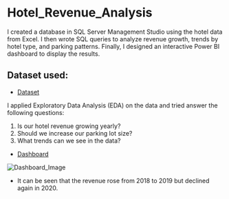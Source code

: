 # Hotel_Revenue_Analysis
I created a database in SQL Server Management Studio using the hotel data from Excel. I then wrote SQL queries to analyze revenue growth, trends by hotel type, and parking patterns. Finally, I designed an interactive Power BI dashboard to display the results.

## Dataset used:
- <a href="https://github.com/Ilaha-Habibova/Hotel_Revenue_Analysis/blob/main/hotel_revenue.xlsx">Dataset</a>

I applied Exploratory Data Analysis (EDA) on the data and tried answer the following questions:
1) Is our hotel revenue growing yearly?
2) Should we increase our parking lot size?
3) What trends can we see in the data?
   
- <a href="https://github.com/Ilaha-Habibova/Hotel_Revenue_Analysis/blob/main/Dashboard_Image.png">Dashboard</a>

![Dashboard_Image](https://github.com/user-attachments/assets/8d6a744f-fae5-414d-b3ea-c0e62c86e0af)


- It can be seen that the revenue rose from 2018 to 2019 but declined again in 2020.
